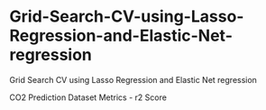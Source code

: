 # Grid-Search-CV-using-Lasso-Regression-and-Elastic-Net-regression
Grid Search CV using Lasso Regression and Elastic Net regression

CO2 Prediction Dataset
Metrics - r2 Score

